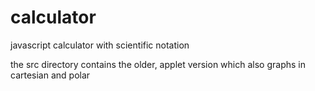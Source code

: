 # calculator
javascript calculator with scientific notation

the src directory contains the older, applet version 
which also graphs in cartesian and polar


